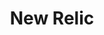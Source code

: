 ---
blog: https://blog.newrelic.com/
facebook: http://facebook.com/NewRelic
googleplus: https://plus.google.com/b/108825274074563270301/108825274074563270301
instagram: https://instagram.com/newrelic
linkedin: https://linkedin.com/company/new-relic-inc-
logohandle: newrelic
sort: newrelic
title: New Relic
twitter: https://x.com/NewRelic
website: https://newrelic.com/
wikipedia: https://en.wikipedia.org/wiki/New_Relic
youtube: https://youtube.com/user/NewRelicInc
---
